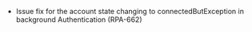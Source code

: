 - Issue fix for the account state changing to connectedButException in background Authentication (RPA-662) 
